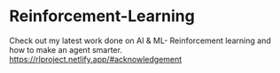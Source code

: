 # Reinforcement-Learning
Check out my latest work done on AI &amp; ML- Reinforcement learning and how to make an agent smarter. https://rlproject.netlify.app/#acknowledgement
